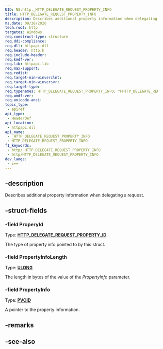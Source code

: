 ```yaml
---
UID: NS:http._HTTP_DELEGATE_REQUEST_PROPERTY_INFO
title: HTTP_DELEGATE_REQUEST_PROPERTY_INFO
description: Describes additional property information when delegating a request.
ms.date: 09/28/2020
tech.root: http
targetos: Windows
req.construct-type: structure
req.ddi-compliance: 
req.dll: httpapi.dll
req.header: http.h
req.include-header: 
req.kmdf-ver: 
req.lib: httpapi.lib
req.max-support: 
req.redist: 
req.target-min-winverclnt: 
req.target-min-winversvr: 
req.target-type: 
req.typenames: HTTP_DELEGATE_REQUEST_PROPERTY_INFO, *PHTTP_DELEGATE_REQUEST_PROPERTY_INFO
req.umdf-ver: 
req.unicode-ansi: 
topic_type:
 - apiref
api_type:
 - HeaderDef
api_location:
 - httpapi.dll
api_name:
 - _HTTP_DELEGATE_REQUEST_PROPERTY_INFO
 - HTTP_DELEGATE_REQUEST_PROPERTY_INFO
f1_keywords:
 - http/_HTTP_DELEGATE_REQUEST_PROPERTY_INFO
 - http/HTTP_DELEGATE_REQUEST_PROPERTY_INFO
dev_langs:
 - c++
---
```


## -description

Describes additional property information when delegating a request.

## -struct-fields

### -field ProperyId

Type: **[HTTP_DELEGATE_REQUEST_PROPERTY_ID](./ne-http-http_delegate_request_property_id.md)**

The type of property info pointed to by this struct.

### -field PropertyInfoLength

Type: **[ULONG](/windows/win32/winprog/windows-data-types)**

The length in bytes of the value of the *PropertyInfo* parameter.

### -field PropertyInfo

Type: **[PVOID](/windows/win32/winprog/windows-data-types)**

A pointer to the property information.

## -remarks

## -see-also
